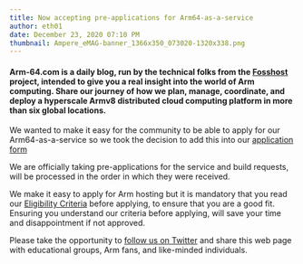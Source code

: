 ```yaml
---
title: Now accepting pre-applications for Arm64-as-a-service
author: eth01
date: December 23, 2020 07:10 PM
thumbnail: Ampere_eMAG-banner_1366x350_073020-1320x338.png
---
```


#### Arm-64.com is a daily blog, run by the technical folks from the [Fosshost](https://fosshost.org) project, intended to give you a real insight into the world of Arm computing. Share our journey of how we plan, manage, coordinate, and deploy a hyperscale Armv8 distributed cloud computing platform in more than six global locations.

We wanted to make it easy for the community to be able to apply for our Arm64-as-a-service so we took the decision to add this into our [application form](https://fosshost.org/apply)

We are officially taking pre-applications for the service and build requests, will be processed in the order in which they were received.

We make it easy to apply for Arm hosting but it is mandatory that you read our [Eligibility Criteria](https://docs.fosshost.org/en/home/application) before applying, to ensure that you are a good fit. Ensuring you understand our criteria before applying, will save your time and disappointment if not approved.
  
Please take the opportunity to [follow us on
Twitter](https://twitter.com/fosshostorg) and share this web page with educational
groups, Arm fans, and like-minded individuals.


